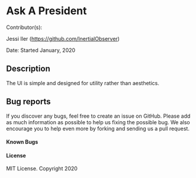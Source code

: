 <h1>Ask A President</h1>
Contributor(s):

Jessi Iler (https://github.com/InertialObserver)

Date: Started January, 2020

<h2>Description</h2>



The UI is simple and designed for utility rather than aesthetics.

<h2>Bug reports</h2>

If you discover any bugs, feel free to create an issue on GitHub. Please add as much information as possible to help us fixing the possible bug. We also encourage you to help even more by forking and sending us a pull request.

<h4>Known Bugs</h4>


<h4>License</h4>

MIT License. Copyright 2020